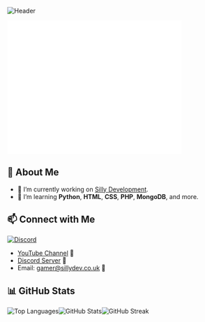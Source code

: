 ![Header](https://user-images.githubusercontent.com/79448904/206868050-ff990422-80f7-4e03-a7e5-42485308722d.png)

<img align="center" src="/github-metrics.svg" alt="Metrics" width="400">

## 👋 About Me

- 🔭 I’m currently working on [Silly Development](https://sillydev.co.uk).
- 🌱 I’m learning **Python**, **HTML**, **CSS**, **PHP**, **MongoDB**, and more.

## 📫 Connect with Me

<a href="https://discord.com/channels/@me/763471049894527006">
  <img src="https://discord.c99.nl/widget/theme-2/763471049894527006.png" alt="Discord" />
</a>

- [YouTube Channel](https://www.youtube.com/thegamer3514) 🎥
- [Discord Server](https://discord.gg/3qvpkgWSbF) 💬
- Email: [gamer@sillydev.co.uk](mailto:gamer@sillydev.co.uk) 📧

## 📊 GitHub Stats

<p>
  <img align="left" src="https://github-readme-stats.vercel.app/api/top-langs?username=thegamer3514&show_icons=true&locale=en&layout=compact&theme=radical" alt="Top Languages" />
</p>
<p>
  <img align="left" src="https://github-readme-stats.vercel.app/api?username=thegamer3514&show_icons=true&locale=en&theme=radical" alt="GitHub Stats" />
</p>
<p>
  <img align="left" src="https://github-readme-streak-stats.herokuapp.com/?user=thegamer3514" alt="GitHub Streak" />
</p>
